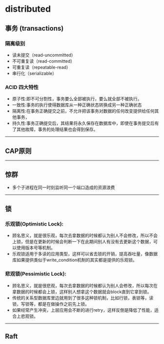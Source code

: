 # distributed

## 事务 (transactions)
### 隔离级别
- 读未提交（read-uncommitted）
- 不可重复读（read-committed）
- 可重复读（repeatable-read）
- 串行化（serializable）
### ACID 四大特性
- 原子性:即不可分割性，事务要么全部被执行，要么就全部不被执行。
- 一致性:事务的执行使得数据库从一种正确状态转换成另一种正确状态
- 隔离性:在事务正确提交之前，不允许把该事务对数据的任何改变提供给任何其他事务，
- 持久性:事务正确提交后，其结果将永久保存在数据库中，即使在事务提交后有了其他故障，事务的处理结果也会得到保存。

---

## CAP原则

---

## 惊群
- 多个子进程在同一时刻监听同一个端口造成的资源浪费

---

## 锁
### 乐观锁(Optimistic Lock):
- 顾名思义，就是很乐观，每次去拿数据的时候都认为别人不会修改，所以不会上锁，但是在更新的时候会判断一下在此期间别人有没有去更新这个数据，可以使用版本号等机制。
- 乐观锁适用于多读的应用类型，这样可以省去锁的开销，提高吞吐量，像数据库如果提供类似于write_condition机制的其实都是提供的乐观锁。
### 悲观锁(Pessimistic Lock):
- 顾名思义，就是很悲观，每次去拿数据的时候都认为别人会修改，所以每次在拿数据的时候都会上锁，这样别人想拿这个数据就会block直到它拿到锁。
- 传统的关系型数据库里边就用到了很多这种锁机制，比如行锁，表锁等，读锁，写锁等，都是在做操作之前先上锁。
- 如果经常产生冲突，上层应用会不断的进行retry，这样反倒是降低了性能，适合上悲观锁。

---

## Raft